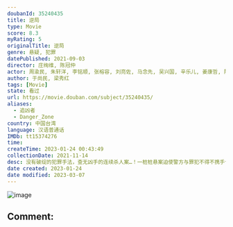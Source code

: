 ```yaml
---
doubanId: 35240435
title: 逆局
type: Movie
score: 8.3
myRating: 5
originalTitle: 逆局
genre: 悬疑, 犯罪
datePublished: 2021-09-03
director: 庄绚维, 陈冠仲
actor: 周渝民, 朱轩洋, 李铭顺, 张榕容, 刘亮佐, 马念先, 吴兴国, 辛乐儿, 姜康哲, 阳靓, 曾敬骅, 纪培慧, 吴昆达, 郑人硕, 林鹤轩, 张少怀, 张书伟, 夏腾宏, 蔡灿得, 钟瑶, 陈家逵, 阮安妮, 夏靖庭, 张耀仁, 张毓晨, 温升豪, 曾珮瑜, 陈妍霏, 汤志伟, 谢琼煖, 罗北安, 姚以缇, 林予晞, 李铭忠, 陈婉婷, 张翰
author: 于尚民, 梁秀红
tags: [Movie]
state: 看过
url: https://movie.douban.com/subject/35240435/
aliases:
  - 追凶者
  - Danger_Zone
country: 中国台湾
language: 汉语普通话
IMDb: tt15374276
time: 
createTime: 2023-01-24 00:43:49
collectionDate: 2021-11-14
desc: 没有破绽的犯罪手法，查无凶手的连续杀人案…！一桩桩悬案迫使警方与罪犯不得不携手合作，深入命案现场与凶手博弈对决，为死者伸张正义。双雄联手出击的强强对决，却让这场魔鬼交易暗潮汹涌，即将引发另一波更大的...
date created: 2023-01-24
date modified: 2023-03-07
---
```


![image](p2681444031.jpg)

Comment:
---
